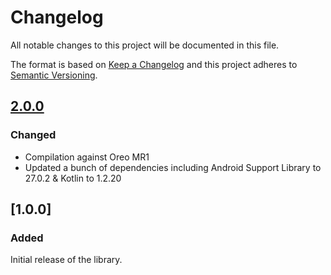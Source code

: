 # Changelog
All notable changes to this project will be documented in this file.

The format is based on [Keep a Changelog](http://keepachangelog.com/en/1.0.0/)
and this project adheres to [Semantic Versioning](http://semver.org/spec/v2.0.0.html).

## [2.0.0]
### Changed
- Compilation against Oreo MR1
- Updated a bunch of dependencies including Android Support Library to 27.0.2 & Kotlin to 1.2.20

## [1.0.0]
### Added
Initial release of the library.

[2.0.0]: https://github.com/zawadz88/android-material-stepper/compare/1.0.0...2.0.0
